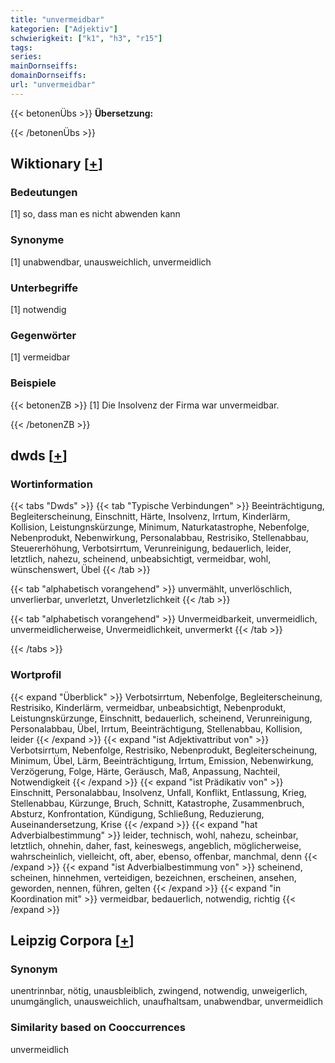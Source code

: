 ```yaml
---
title: "unvermeidbar"
kategorien: ["Adjektiv"]
schwierigkeit: ["k1", "h3", "r15"]
tags:
series:
mainDornseiffs:
domainDornseiffs:
url: "unvermeidbar"
---
```


{{< betonenÜbs >}}
**Übersetzung:**  
  
{{< /betonenÜbs >}}

## Wiktionary [[+](https://de.wiktionary.org/wiki/unvermeidbar)]

### Bedeutungen
[1] so, dass man es nicht abwenden kann  

### Synonyme
[1] unabwendbar, unausweichlich, unvermeidlich  

### Unterbegriffe
[1] notwendig  

### Gegenwörter
[1] vermeidbar  

### Beispiele
{{< betonenZB >}}
[1] Die Insolvenz der Firma war unvermeidbar.  

{{< /betonenZB >}}


## dwds [[+](https://www.dwds.de/wb/unvermeidbar)]

### Wortinformation
{{< tabs "Dwds" >}}
{{< tab "Typische Verbindungen" >}}
Beeinträchtigung, Begleiterscheinung, Einschnitt, Härte, Insolvenz, Irrtum, Kinderlärm, Kollision, Leistungnskürzunge, Minimum, Naturkatastrophe, Nebenfolge, Nebenprodukt, Nebenwirkung, Personalabbau, Restrisiko, Stellenabbau, Steuererhöhung, Verbotsirrtum, Verunreinigung, bedauerlich, leider, letztlich, nahezu, scheinend, unbeabsichtigt, vermeidbar, wohl, wünschenswert, Übel
{{< /tab >}}

{{< tab "alphabetisch vorangehend" >}}
unvermählt, unverlöschlich, unverlierbar, unverletzt, Unverletzlichkeit
{{< /tab >}}

{{< tab "alphabetisch vorangehend" >}}
Unvermeidbarkeit, unvermeidlich, unvermeidlicherweise, Unvermeidlichkeit, unvermerkt
{{< /tab >}}

{{< /tabs >}}

### Wortprofil
{{< expand "Überblick" >}} Verbotsirrtum, Nebenfolge, Begleiterscheinung, Restrisiko, Kinderlärm, vermeidbar, unbeabsichtigt, Nebenprodukt, Leistungnskürzunge, Einschnitt, bedauerlich, scheinend, Verunreinigung, Personalabbau, Übel, Irrtum, Beeinträchtigung, Stellenabbau, Kollision, leider {{< /expand >}}
{{< expand "ist Adjektivattribut von" >}} Verbotsirrtum, Nebenfolge, Restrisiko, Nebenprodukt, Begleiterscheinung, Minimum, Übel, Lärm, Beeinträchtigung, Irrtum, Emission, Nebenwirkung, Verzögerung, Folge, Härte, Geräusch, Maß, Anpassung, Nachteil, Notwendigkeit {{< /expand >}}
{{< expand "ist Prädikativ von" >}} Einschnitt, Personalabbau, Insolvenz, Unfall, Konflikt, Entlassung, Krieg, Stellenabbau, Kürzunge, Bruch, Schnitt, Katastrophe, Zusammenbruch, Absturz, Konfrontation, Kündigung, Schließung, Reduzierung, Auseinandersetzung, Krise {{< /expand >}}
{{< expand "hat Adverbialbestimmung" >}} leider, technisch, wohl, nahezu, scheinbar, letztlich, ohnehin, daher, fast, keineswegs, angeblich, möglicherweise, wahrscheinlich, vielleicht, oft, aber, ebenso, offenbar, manchmal, denn {{< /expand >}}
{{< expand "ist Adverbialbestimmung von" >}} scheinend, scheinen, hinnehmen, verteidigen, bezeichnen, erscheinen, ansehen, geworden, nennen, führen, gelten {{< /expand >}}
{{< expand "in Koordination mit" >}} vermeidbar, bedauerlich, notwendig, richtig {{< /expand >}}

## Leipzig Corpora [[+](https://corpora.uni-leipzig.de/en/res?word=unvermeidbar&corpusId=deu_newscrawl-public_2018)]


### Synonym
unentrinnbar, nötig, unausbleiblich, zwingend, notwendig, unweigerlich, unumgänglich, unausweichlich, unaufhaltsam, unabwendbar, unvermeidlich


### Similarity based on Cooccurrences
unvermeidlich

